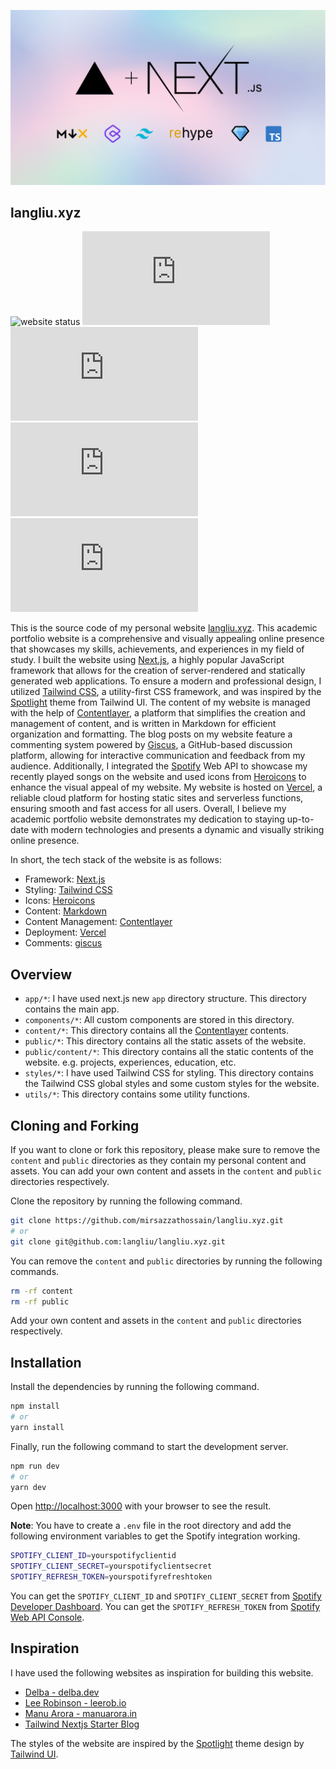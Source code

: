 ![Tech Stack](public/images/msh-nextjs.png)

## langliu.xyz

![website status](https://img.shields.io/website?down_color=red&down_message=offline&up_color=green&up_message=online&url=https%3A%2F%2Flangliu.xyz&style=flat-square) ![GitHub](https://img.shields.io/github/license/langliu/langliu.xyz?style=flat-square) ![GitHub last commit](https://img.shields.io/github/last-commit/langliu/langliu.xyz?style=flat-square) ![GitHub repo size](https://img.shields.io/github/repo-size/langliu/langliu.xyz?style=flat-square) ![GitHub top language](https://img.shields.io/github/languages/top/langliu/langliu.xyz?style=flat-square)

This is the source code of my personal website [langliu.xyz](https://langliu.xyz). This academic portfolio website is a comprehensive and visually appealing online presence that showcases my skills, achievements, and experiences in my field of study. I built the website using [Next.js](https://nextjs.org/), a highly popular JavaScript framework that allows for the creation of server-rendered and statically generated web applications. To ensure a modern and professional design, I utilized [Tailwind CSS](https://tailwindcss.com/), a utility-first CSS framework, and was inspired by the [Spotlight](https://spotlight.tailwindui.com/) theme from Tailwind UI. The content of my website is managed with the help of [Contentlayer](https://www.contentlayer.dev/), a platform that simplifies the creation and management of content, and is written in Markdown for efficient organization and formatting. The blog posts on my website feature a commenting system powered by [Giscus](https://giscus.app/), a GitHub-based discussion platform, allowing for interactive communication and feedback from my audience. Additionally, I integrated the [Spotify](https://www.spotify.com/) Web API to showcase my recently played songs on the website and used icons from [Heroicons](https://heroicons.com/) to enhance the visual appeal of my website. My website is hosted on [Vercel](https://vercel.com/), a reliable cloud platform for hosting static sites and serverless functions, ensuring smooth and fast access for all users. Overall, I believe my academic portfolio website demonstrates my dedication to staying up-to-date with modern technologies and presents a dynamic and visually striking online presence.

In short, the tech stack of the website is as follows:

- Framework: [Next.js](https://nextjs.org/)
- Styling: [Tailwind CSS](https://tailwindcss.com/)
- Icons: [Heroicons](https://heroicons.com/)
- Content: [Markdown](https://www.markdownguide.org/)
- Content Management: [Contentlayer](https://www.contentlayer.dev/)
- Deployment: [Vercel](https://vercel.com/)
- Comments: [giscus](https://giscus.app/)

## Overview

- `app/*`: I have used next.js new `app` directory structure. This directory contains the main app.
- `components/*`: All custom components are stored in this directory.
- `content/*`: This directory contains all the [Contentlayer](https://contentlayer.dev/) contents.
- `public/*`: This directory contains all the static assets of the website.
- `public/content/*`: This directory contains all the static contents of the website. e.g. projects, experiences, education, etc.
- `styles/*`: I have used Tailwind CSS for styling. This directory contains the Tailwind CSS global styles and some custom styles for the website.
- `utils/*`: This directory contains some utility functions.

## Cloning and Forking

If you want to clone or fork this repository, please make sure to remove the `content` and `public` directories as they contain my personal content and assets. You can add your own content and assets in the `content` and `public` directories respectively.

Clone the repository by running the following command.

```bash
git clone https://github.com/mirsazzathossain/langliu.xyz.git
# or
git clone git@github.com:langliu/langliu.xyz.git
```

You can remove the `content` and `public` directories by running the following commands.

```bash
rm -rf content
rm -rf public
```

Add your own content and assets in the `content` and `public` directories respectively.

## Installation

Install the dependencies by running the following command.

```bash
npm install
# or
yarn install
```

Finally, run the following command to start the development server.

```bash
npm run dev
# or
yarn dev
```

Open [http://localhost:3000](http://localhost:3000) with your browser to see the result.

**Note**: You have to create a `.env` file in the root directory and add the following environment variables to get the Spotify integration working.

```bash
SPOTIFY_CLIENT_ID=yourspotifyclientid
SPOTIFY_CLIENT_SECRET=yourspotifyclientsecret
SPOTIFY_REFRESH_TOKEN=yourspotifyrefreshtoken
```

You can get the `SPOTIFY_CLIENT_ID` and `SPOTIFY_CLIENT_SECRET` from [Spotify Developer Dashboard](https://developer.spotify.com/dashboard/). You can get the `SPOTIFY_REFRESH_TOKEN` from [Spotify Web API Console](https://developer.spotify.com/console/get-recently-played/).

## Inspiration

I have used the following websites as inspiration for building this website.

- [Delba - delba.dev](https://delba.dev/)
- [Lee Robinson - leerob.io](https://leerob.io/)
- [Manu Arora - manuarora.in](https://manuarora.in/)
- [Tailwind Nextjs Starter Blog](https://github.com/timlrx/tailwind-nextjs-starter-blog)

The styles of the website are inspired by the [Spotlight](https://spotlight.tailwindui.com/) theme design by [Tailwind UI](https://tailwindui.com/).

